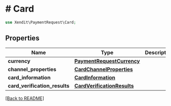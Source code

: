 # # Card


```php
use Xendit\PaymentRequest\Card;
```
## Properties

| Name | Type | Description | Examples | Notes |
| ------------ | ------------- | ------------- | ------------- | -------------|
| **currency** | [**PaymentRequestCurrency**](PaymentRequestCurrency.md) |  | null |  |
| **channel_properties** | [**CardChannelProperties**](CardChannelProperties.md) |  | null |  |
| **card_information** | [**CardInformation**](CardInformation.md) |  | null |  |
| **card_verification_results** | [**CardVerificationResults**](CardVerificationResults.md) |  | null |  [optional] |


[[Back to README]](../../README.md)
